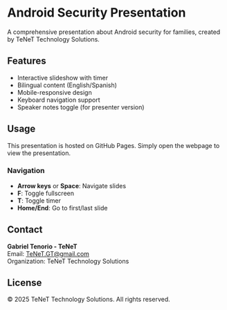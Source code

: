 # Android Security Presentation

A comprehensive presentation about Android security for families, created by TeNeT Technology Solutions.

## Features

- Interactive slideshow with timer
- Bilingual content (English/Spanish)
- Mobile-responsive design
- Keyboard navigation support
- Speaker notes toggle (for presenter version)

## Usage

This presentation is hosted on GitHub Pages. Simply open the webpage to view the presentation.

### Navigation
- **Arrow keys** or **Space**: Navigate slides
- **F**: Toggle fullscreen
- **T**: Toggle timer
- **Home/End**: Go to first/last slide

## Contact

**Gabriel Tenorio - TeNeT**  
Email: TeNeT.GT@gmail.com  
Organization: TeNeT Technology Solutions

## License

© 2025 TeNeT Technology Solutions. All rights reserved.
